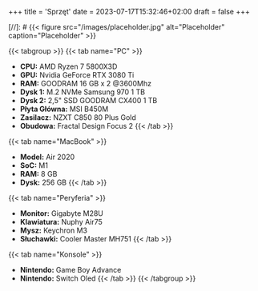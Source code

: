 +++
title = 'Sprzęt'
date = 2023-07-17T15:32:46+02:00
draft = false
+++

[//]: # {{< figure src="/images/placeholder.jpg" alt="Placeholder" caption="Placeholder" >}}

{{< tabgroup >}}
{{< tab name="PC" >}}
- **CPU:** AMD Ryzen 7 5800X3D
- **GPU:** Nvidia GeForce RTX 3080 Ti
- **RAM:** GOODRAM 16 GB x 2 @3600Mhz
- **Dysk 1:** M.2 NVMe Samsung 970 1 TB
- **Dysk 2:** 2,5" SSD GOODRAM CX400 1 TB
- **Płyta Główna:** MSI B450M
- **Zasilacz:** NZXT C850 80 Plus Gold
- **Obudowa:** Fractal Design Focus 2
{{< /tab >}}

{{< tab name="MacBook" >}}
- **Model:** Air 2020
- **SoC:** M1
- **RAM:** 8 GB
- **Dysk:** 256 GB
{{< /tab >}}

{{< tab name="Peryferia" >}}
- **Monitor:** Gigabyte M28U
- **Klawiatura:** Nuphy Air75
- **Mysz:** Keychron M3
- **Słuchawki:** Cooler Master MH751
{{< /tab >}}

{{< tab name="Konsole" >}}
- **Nintendo:** Game Boy Advance
- **Nintendo:** Switch Oled
{{< /tab >}}
{{< /tabgroup >}}
